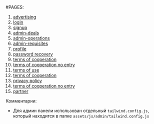 #PAGES:

1. <a href="https://janaratolonbaeva.github.io/biz-cen" target="_blank">advertising</a>
2. <a href="https://janaratolonbaeva.github.io/biz-cen/login" target="_blank">login</a>
3. <a href="https://janaratolonbaeva.github.io/biz-cen/signup" target="_blank">signup</a>
4. <a href="https://janaratolonbaeva.github.io/biz-cen/admin-deals" target="_blank">admin-deals</a>
5. <a href="https://janaratolonbaeva.github.io/biz-cen/admin-operations" target="_blank">admin-operations</a>
6. <a href="https://janaratolonbaeva.github.io/biz-cen/admin-requisites" target="_blank">admin-requisites</a>
7. <a href="https://janaratolonbaeva.github.io/biz-cen/profile" target="_blank">profile</a>
8. <a href="https://janaratolonbaeva.github.io/biz-cen/password-recovery" target="_blank">password recovery</a>
9. <a href="https://janaratolonbaeva.github.io/biz-cen/terms-of-cooperation" target="_blank">terms of cooperation</a>
10. <a href="https://janaratolonbaeva.github.io/biz-cen/terms-of-cooperation-no-entry" target="_blank">terms of cooperation no entry</a>
11. <a href="https://janaratolonbaeva.github.io/biz-cen/terms-of-use" target="_blank">terms of use</a>
12. <a href="https://janaratolonbaeva.github.io/biz-cen/terms-of-cooperation" target="_blank">terms of cooperation</a>
13. <a href="https://janaratolonbaeva.github.io/biz-cen/privacy-policy" target="_blank">privacy policy</a>
14. <a href="https://janaratolonbaeva.github.io/biz-cen/terms-of-cooperation-no-entry" target="_blank">terms of cooperation no entry</a>
15. <a href="https://janaratolonbaeva.github.io/biz-cen/partner" target="_blank">partner</a>


Комментарии:
- Для админ панели использован отдельный ```tailwind.config.js```, </br>который находится в папке ```assets/js/admin/tailwind.config.js```

